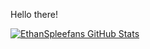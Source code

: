 Hello there! 

[![EthanSpleefans GitHub Stats](https://github-stats-eight-amber.vercel.app/api?username=ethanspleefan)](https://github.com/anuraghazra/github-readme-stats)
